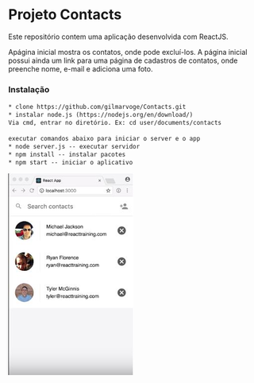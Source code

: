 # Projeto Contacts

Este repositório contem uma aplicação desenvolvida com ReactJS. 

Apágina inicial mostra os contatos, onde pode excluí-los.
A página inicial possui ainda um link para uma página de cadastros de contatos, 
onde preenche nome, e-mail e adiciona uma foto.

### Instalação

```
* clone https://github.com/gilmarvoge/Contacts.git
* instalar node.js (https://nodejs.org/en/download/)
Via cmd, entrar no diretório. Ex: cd user/documents/contacts

executar comandos abaixo para iniciar o server e o app
* node server.js -- executar servidor
* npm install -- instalar pacotes
* npm start -- iniciar o aplicativo
```


![](app.png)
